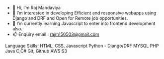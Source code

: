 - 👋 Hi, I’m Raj Mandaviya
- 👀 I’m interested in developing Efficient and responsive webapps using Django and DRF and Open for Remote job opportunities.
- 🌱 I’m currently learning Javascript to enter into frontend development also.
- 📫 Enquiry email : rajm150503@gmail.com

Language Skills:
  HTML, CSS, Javascript   Python - Django/DRF   MYSQL   PHP   Java    C,C#    Git, Github   AWS S3
